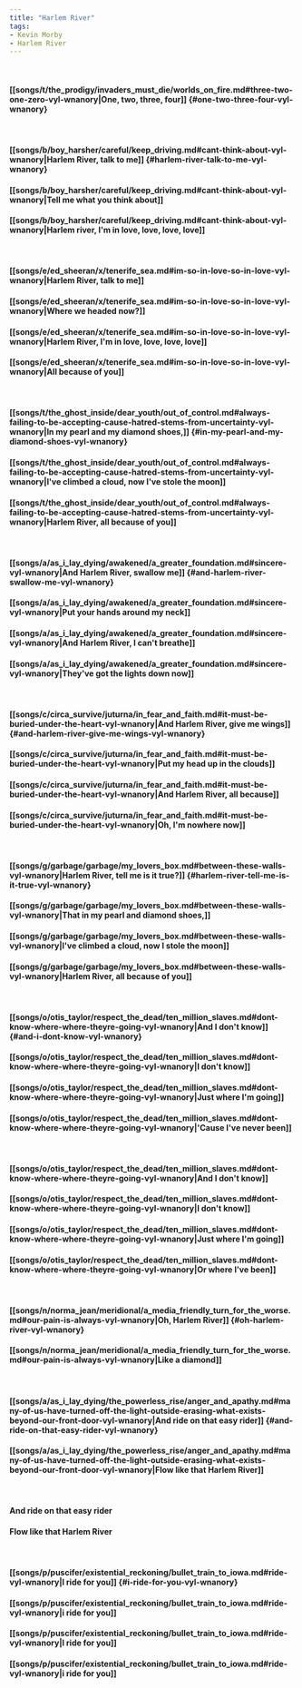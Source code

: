 ```yaml
---
title: "Harlem River"
tags:
- Kevin Morby
- Harlem River
---
```

&nbsp;
#### [[songs/t/the_prodigy/invaders_must_die/worlds_on_fire.md#three-two-one-zero-vyl-wnanory|One, two, three, four]] {#one-two-three-four-vyl-wnanory}
&nbsp;
#### [[songs/b/boy_harsher/careful/keep_driving.md#cant-think-about-vyl-wnanory|Harlem River, talk to me]] {#harlem-river-talk-to-me-vyl-wnanory}
#### [[songs/b/boy_harsher/careful/keep_driving.md#cant-think-about-vyl-wnanory|Tell me what you think about]]
#### [[songs/b/boy_harsher/careful/keep_driving.md#cant-think-about-vyl-wnanory|Harlem river, I'm in love, love, love, love]]
&nbsp;
#### [[songs/e/ed_sheeran/x/tenerife_sea.md#im-so-in-love-so-in-love-vyl-wnanory|Harlem River, talk to me]]
#### [[songs/e/ed_sheeran/x/tenerife_sea.md#im-so-in-love-so-in-love-vyl-wnanory|Where we headed now?]]
#### [[songs/e/ed_sheeran/x/tenerife_sea.md#im-so-in-love-so-in-love-vyl-wnanory|Harlem River, I'm in love, love, love, love]]
#### [[songs/e/ed_sheeran/x/tenerife_sea.md#im-so-in-love-so-in-love-vyl-wnanory|All because of you]]
&nbsp;
#### [[songs/t/the_ghost_inside/dear_youth/out_of_control.md#always-failing-to-be-accepting-cause-hatred-stems-from-uncertainty-vyl-wnanory|In my pearl and my diamond shoes,]] {#in-my-pearl-and-my-diamond-shoes-vyl-wnanory}
#### [[songs/t/the_ghost_inside/dear_youth/out_of_control.md#always-failing-to-be-accepting-cause-hatred-stems-from-uncertainty-vyl-wnanory|I've climbed a cloud, now I've stole the moon]]
#### [[songs/t/the_ghost_inside/dear_youth/out_of_control.md#always-failing-to-be-accepting-cause-hatred-stems-from-uncertainty-vyl-wnanory|Harlem River, all because of you]]
&nbsp;
#### [[songs/a/as_i_lay_dying/awakened/a_greater_foundation.md#sincere-vyl-wnanory|And Harlem River, swallow me]] {#and-harlem-river-swallow-me-vyl-wnanory}
#### [[songs/a/as_i_lay_dying/awakened/a_greater_foundation.md#sincere-vyl-wnanory|Put your hands around my neck]]
#### [[songs/a/as_i_lay_dying/awakened/a_greater_foundation.md#sincere-vyl-wnanory|And Harlem River, I can't breathe]]
#### [[songs/a/as_i_lay_dying/awakened/a_greater_foundation.md#sincere-vyl-wnanory|They've got the lights down now]]
&nbsp;
#### [[songs/c/circa_survive/juturna/in_fear_and_faith.md#it-must-be-buried-under-the-heart-vyl-wnanory|And Harlem River, give me wings]] {#and-harlem-river-give-me-wings-vyl-wnanory}
#### [[songs/c/circa_survive/juturna/in_fear_and_faith.md#it-must-be-buried-under-the-heart-vyl-wnanory|Put my head up in the clouds]]
#### [[songs/c/circa_survive/juturna/in_fear_and_faith.md#it-must-be-buried-under-the-heart-vyl-wnanory|And Harlem River, all because]]
#### [[songs/c/circa_survive/juturna/in_fear_and_faith.md#it-must-be-buried-under-the-heart-vyl-wnanory|Oh, I'm nowhere now]]
&nbsp;
#### [[songs/g/garbage/garbage/my_lovers_box.md#between-these-walls-vyl-wnanory|Harlem River, tell me is it true?]] {#harlem-river-tell-me-is-it-true-vyl-wnanory}
#### [[songs/g/garbage/garbage/my_lovers_box.md#between-these-walls-vyl-wnanory|That in my pearl and diamond shoes,]]
#### [[songs/g/garbage/garbage/my_lovers_box.md#between-these-walls-vyl-wnanory|I've climbed a cloud, now I stole the moon]]
#### [[songs/g/garbage/garbage/my_lovers_box.md#between-these-walls-vyl-wnanory|Harlem River, all because of you]]
&nbsp;
#### [[songs/o/otis_taylor/respect_the_dead/ten_million_slaves.md#dont-know-where-where-theyre-going-vyl-wnanory|And I don't know]] {#and-i-dont-know-vyl-wnanory}
#### [[songs/o/otis_taylor/respect_the_dead/ten_million_slaves.md#dont-know-where-where-theyre-going-vyl-wnanory|I don't know]]
#### [[songs/o/otis_taylor/respect_the_dead/ten_million_slaves.md#dont-know-where-where-theyre-going-vyl-wnanory|Just where I'm going]]
#### [[songs/o/otis_taylor/respect_the_dead/ten_million_slaves.md#dont-know-where-where-theyre-going-vyl-wnanory|'Cause I've never been]]
&nbsp;
#### [[songs/o/otis_taylor/respect_the_dead/ten_million_slaves.md#dont-know-where-where-theyre-going-vyl-wnanory|And I don't know]]
#### [[songs/o/otis_taylor/respect_the_dead/ten_million_slaves.md#dont-know-where-where-theyre-going-vyl-wnanory|I don't know]]
#### [[songs/o/otis_taylor/respect_the_dead/ten_million_slaves.md#dont-know-where-where-theyre-going-vyl-wnanory|Just where I'm going]]
#### [[songs/o/otis_taylor/respect_the_dead/ten_million_slaves.md#dont-know-where-where-theyre-going-vyl-wnanory|Or where I've been]]
&nbsp;
#### [[songs/n/norma_jean/meridional/a_media_friendly_turn_for_the_worse.md#our-pain-is-always-vyl-wnanory|Oh, Harlem River]] {#oh-harlem-river-vyl-wnanory}
#### [[songs/n/norma_jean/meridional/a_media_friendly_turn_for_the_worse.md#our-pain-is-always-vyl-wnanory|Like a diamond]]
&nbsp;
#### [[songs/a/as_i_lay_dying/the_powerless_rise/anger_and_apathy.md#many-of-us-have-turned-off-the-light-outside-erasing-what-exists-beyond-our-front-door-vyl-wnanory|And ride on that easy rider]] {#and-ride-on-that-easy-rider-vyl-wnanory}
#### [[songs/a/as_i_lay_dying/the_powerless_rise/anger_and_apathy.md#many-of-us-have-turned-off-the-light-outside-erasing-what-exists-beyond-our-front-door-vyl-wnanory|Flow like that Harlem River]]
&nbsp;
#### And ride on that easy rider
#### Flow like that Harlem River
&nbsp;
#### [[songs/p/puscifer/existential_reckoning/bullet_train_to_iowa.md#ride-vyl-wnanory|I ride for you]] {#i-ride-for-you-vyl-wnanory}
#### [[songs/p/puscifer/existential_reckoning/bullet_train_to_iowa.md#ride-vyl-wnanory|i ride for you]]
#### [[songs/p/puscifer/existential_reckoning/bullet_train_to_iowa.md#ride-vyl-wnanory|I ride for you]]
#### [[songs/p/puscifer/existential_reckoning/bullet_train_to_iowa.md#ride-vyl-wnanory|i ride for you]]
